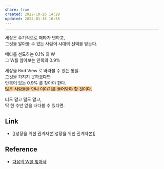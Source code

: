 ```yaml
---
share: true
created: 2022-10-26 14:29
updated: 2024-01-16 16:58
---
```


---

세상은 주기적으로 메타가 변하고,  
그것을 알아볼 수 있는 사람이 시대의 선택을 받는다.

메타를 선도하는 0.1% 의 W  
그 W를 알아보는 안목의 0.9%

세상을 Bird View 로 바라볼 수 있는 통찰.  
그것을 가지지 못하겠다면  
안목이 있는 0.9% 를 찾아야 한다.  
<mark style="background: #FFB86CA6;">많은 사람들을 만나 이야기를 들어봐야 할 것이다.</mark>

더도 말고 덜도 말고,  
딱 한 수만 앞을 내다볼 수 있다면.



## Link
- [[성장을 위한 관계자본|성장을 위한 관계자본]]


## Reference
- [다음의 W를 찾아서](https://www.youtube.com/watch?v=WCNeAWsLuLk) 